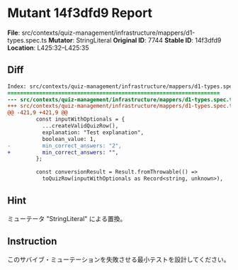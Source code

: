 # Mutant 14f3dfd9 Report

**File**: src/contexts/quiz-management/infrastructure/mappers/d1-types.spec.ts
**Mutator**: StringLiteral
**Original ID**: 7744
**Stable ID**: 14f3dfd9
**Location**: L425:32–L425:35

## Diff

```diff
Index: src/contexts/quiz-management/infrastructure/mappers/d1-types.spec.ts
===================================================================
--- src/contexts/quiz-management/infrastructure/mappers/d1-types.spec.ts	original
+++ src/contexts/quiz-management/infrastructure/mappers/d1-types.spec.ts	mutated #7744
@@ -421,9 +421,9 @@
         const inputWithOptionals = {
           ...createValidQuizRow(),
           explanation: "Test explanation",
           boolean_value: 1,
-          min_correct_answers: "2",
+          min_correct_answers: "",
         };
 
         const conversionResult = Result.fromThrowable(() =>
           toQuizRow(inputWithOptionals as Record<string, unknown>),
```

## Hint

ミューテータ "StringLiteral" による置換。

## Instruction

このサバイブ・ミューテーションを失敗させる最小テストを設計してください。
